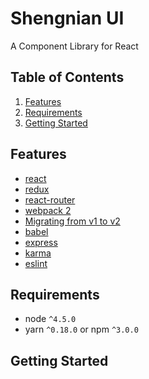 # Shengnian UI
A Component Library for React

## Table of Contents
1. [Features](#features)
1. [Requirements](#requirements)
1. [Getting Started](#getting-started)

## Features
* [react](https://github.com/facebook/react)
* [redux](https://github.com/rackt/redux)
* [react-router](https://github.com/rackt/react-router)
* [webpack 2](https://github.com/webpack/webpack)
* [Migrating from v1 to v2](https://webpack.js.org/guides/migrating/)
* [babel](https://github.com/babel/babel)
* [express](https://github.com/expressjs/express)
* [karma](https://github.com/karma-runner/karma)
* [eslint](http://eslint.org)

## Requirements
* node `^4.5.0`
* yarn `^0.18.0` or npm `^3.0.0`

## Getting Started